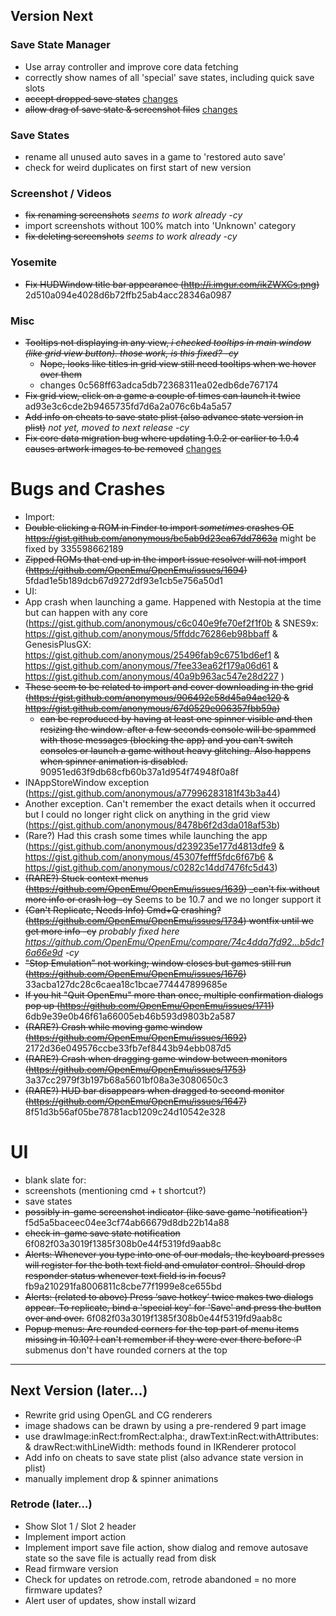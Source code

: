 ## Version Next

### Save State Manager
- Use array controller and improve core data fetching
- correctly show names of all 'special' save states, including quick save slots
- ~~accept dropped save states~~ [changes](https://github.com/OpenEmu/OpenEmu/compare/9b6d377eb4236e504c8dbe6731c5793764b15683...fcd5c9684ae68788dde0cb0243e863523ea3c76b)
- ~~allow drag of save state & screenshot files~~ [changes](https://github.com/OpenEmu/OpenEmu/compare/9b6d377eb4236e504c8dbe6731c5793764b15683...fcd5c9684ae68788dde0cb0243e863523ea3c76b)

### Save States
- rename all unused auto saves in a game to 'restored auto save'
- check for weird duplicates on first start of new version

### Screenshot / Videos
- ~~fix renaming screenshots~~ _seems to work already -cy_
- import screenshots without 100% match into 'Unknown' category
- ~~fix deleting screenshots~~ _seems to work already -cy_

### Yosemite
- ~~Fix HUDWindow title bar appearance (http://i.imgur.com/ikZWXCs.png)~~ 2d510a094e4028d6b72ffb25ab4acc28346a0987

### Misc
- ~~Tooltips not displaying in any view, _i checked tooltips in main window (like grid view button). those work, is this fixed? -cy_~~
    - ~~Nope, looks like titles in grid view still need tooltips when we hover over them~~
    - changes 0c568ff63adca5db72368311ea02edb6de767174
- ~~Fix grid view, click on a game a couple of times can launch it twice~~ ad93e3c6cde2b9465735fd7d6a2a076c6b4a5a57
- ~~Add info on cheats to save state plist (also advance state version in plist)~~ _not yet, moved to next release -cy_
- ~~Fix core data migration bug where updating 1.0.2 or earlier to 1.0.4 causes artwork images to be removed~~ [changes](https://github.com/OpenEmu/OpenEmu/commit/4841dbcb195ae1826f03029590b0029be0a320e6)

# Bugs and Crashes
- Import:
 - ~~Double clicking a ROM in Finder to import *sometimes* crashes OE https://gist.github.com/anonymous/bc5ab9d23ea67dd7863a~~ might be fixed by 335598662189
 - ~~Zipped ROMs that end up in the import issue resolver will not import (https://github.com/OpenEmu/OpenEmu/issues/1694)~~ 5fdad1e5b189dcb67d9272df93e1cb5e756a50d1
- UI:
 - App crash when launching a game. Happened with Nestopia at the time but can happen with any core (https://gist.github.com/anonymous/c6c040e9fe70ef2f1f0b & SNES9x: https://gist.github.com/anonymous/5ffddc76286eb98bbaff & GenesisPlusGX: https://gist.github.com/anonymous/25496fab9c6751bd6ef1 & https://gist.github.com/anonymous/7fee33ea62f179a06d61 & https://gist.github.com/anonymous/40a9b963ac547e28d227 )
 - ~~These seem to be related to import and cover downloading in the grid (https://gist.github.com/anonymous/906492c58d45a94ac120 & https://gist.github.com/anonymous/67d0529e006357fbb59a)~~
    - ~~can be reproduced by having at least one spinner visible and then resizing the window. after a few seconds console will be spammed with those messages (blocking the app) and you can't switch consoles or launch a game without heavy glitching. Also happens when spinner animation is disabled.~~ 90951ed63f9db68cfb60b37a1d954f74948f0a8f
 - INAppStoreWindow exception (https://gist.github.com/anonymous/a77996283181f43b3a44)
 - Another exception. Can't remember the exact details when it occurred but I could no longer right click on anything in the grid view (https://gist.github.com/anonymous/8478b6f2d3da018af53b)
 - (Rare?) Had this crash some times while launching the app (https://gist.github.com/anonymous/d239235e177d4813dfe9 & https://gist.github.com/anonymous/45307fefff5fdc6f67b6 & https://gist.github.com/anonymous/c0282c14dd7476fc5d43)
 - ~~(RARE?) Stuck context menus (https://github.com/OpenEmu/OpenEmu/issues/1639)
 _can't fix without more info or crash log -cy~~ Seems to be 10.7 and we no longer support it
 - ~~(Can't Replicate, Needs Info) Cmd+Q crashing? (https://github.com/OpenEmu/OpenEmu/issues/1734) wontfix until we get more info -cy~~ _probably fixed here https://github.com/OpenEmu/OpenEmu/compare/74c4dda7fd92...b5dc16a66e9d -cy_ 
 - ~~"Stop Emulation” not working; window closes but games still run (https://github.com/OpenEmu/OpenEmu/issues/1676)~~ 33acba127dc28c6caea18c1bcae774447899685e
 - ~~If you hit "Quit OpenEmu" more than once, multiple confirmation dialogs pop up (https://github.com/OpenEmu/OpenEmu/issues/1711)~~ 6db9e39e0b46f61a66005eb46b593d9803b2a587
 - ~~(RARE?) Crash while moving game window (https://github.com/OpenEmu/OpenEmu/issues/1692)~~ 2172d36e049576ccbe33fb7ef8443b94ebb087d5
 - ~~(RARE?) Crash when dragging game window between monitors (https://github.com/OpenEmu/OpenEmu/issues/1753)~~ 3a37cc2979f3b197b68a5601bf08a3e3080650c3
 - ~~(RARE?) HUD bar disappears when dragged to second monitor (https://github.com/OpenEmu/OpenEmu/issues/1647)~~ 8f51d3b56af05be78781acb1209c24d10542e328

# UI
- blank slate for:
 - screenshots (mentioning cmd + t shortcut?)
 - save states
- ~~possibly in-game screenshot indicator (like save game 'notification')~~ f5d5a5baceec04ee3cf74ab66679d8db22b14a88
- ~~check in-game save state notification~~ 6f082f03a3019f1385f308b0e44f5319fd9aab8c
- ~~Alerts: Whenever you type into one of our modals, the keyboard presses will register for the both text field and emulator control. Should drop responder status whenever text field is in focus?~~ fb9a210291fa8006811c8cbe77f1999e8ce655bd
- ~~Alerts: (related to above) Press ‘save hotkey’ twice makes two dialogs appear. To replicate, bind a 'special key' for 'Save' and press the button over and over.~~ 6f082f03a3019f1385f308b0e44f5319fd9aab8c
- ~~Popup menus: Are rounded corners for the top part of menu items missing in 10.10? I can't remember if they were ever there before :P~~ submenus don't have rounded corners at the top
***

## Next Version (later…)
- Rewrite grid using OpenGL and CG renderers
 - image shadows can be drawn by using a pre-rendered 9 part image
 - use drawImage:inRect:fromRect:alpha:, drawText:inRect:withAttributes: & drawRect:withLineWidth: methods found in IKRenderer protocol
- Add info on cheats to save state plist (also advance state version in plist)
- manually implement drop & spinner animations

### Retrode (later…)
- Show Slot 1 / Slot 2 header
- Implement import action
- Implement import save file action, show dialog and remove autosave state so the save file is actually read from disk
- Read firmware version
- Check for updates on retrode.com, retrode abandoned = no more firmware updates?
- Alert user of updates, show install wizard